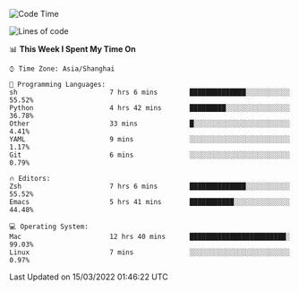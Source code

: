 <!--START_SECTION:waka-->
![Code Time](http://img.shields.io/badge/Code%20Time-652%20hrs%2023%20mins-blue)

![Lines of code](https://img.shields.io/badge/From%20Hello%20World%20I%27ve%20Written-22%20Thousand%20lines%20of%20code-blue)

📊 **This Week I Spent My Time On** 

```text
⌚︎ Time Zone: Asia/Shanghai

💬 Programming Languages: 
sh                       7 hrs 6 mins        ██████████████░░░░░░░░░░░   55.52% 
Python                   4 hrs 42 mins       █████████░░░░░░░░░░░░░░░░   36.78% 
Other                    33 mins             █░░░░░░░░░░░░░░░░░░░░░░░░   4.41% 
YAML                     9 mins              ░░░░░░░░░░░░░░░░░░░░░░░░░   1.17% 
Git                      6 mins              ░░░░░░░░░░░░░░░░░░░░░░░░░   0.79%

🔥 Editors: 
Zsh                      7 hrs 6 mins        ██████████████░░░░░░░░░░░   55.52% 
Emacs                    5 hrs 41 mins       ███████████░░░░░░░░░░░░░░   44.48%

💻 Operating System: 
Mac                      12 hrs 40 mins      ████████████████████████░   99.03% 
Linux                    7 mins              ░░░░░░░░░░░░░░░░░░░░░░░░░   0.97%

```


 Last Updated on 15/03/2022 01:46:22 UTC
<!--END_SECTION:waka-->
